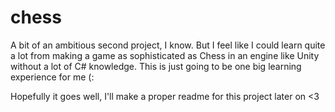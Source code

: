 # chess

A bit of an ambitious second project, I know. But I feel like I could learn quite a lot from making
a game as sophisticated as Chess in an engine like Unity without a lot of C# knowledge. This is just
going to be one big learning experience for me (:

Hopefully it goes well, I'll make a proper readme for this project later on <3
